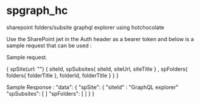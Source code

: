 # spgraph_hc
sharepoint folders/subsite graphql explorer using hotchocolate

Use the SharePoint jwt in the Auth header as a bearer token and below is a sample request that can be used : 


Sample request. 

{
  spSite(url: "<subsite url>") {
  siteId,
   spSubsites{
     siteId,
     siteUrl,
     siteTitle
   } ,
   spFolders{
     folders{
       folderTitle
     },
     folderId,
     folderTitle
   }
  }
}

Sample Response : 
"data": {
    "spSite": {
      "siteId" : "GraphQL explorer"
      "spSubsites": [
        ]
      "spFolders": [
        ]
  }
}
